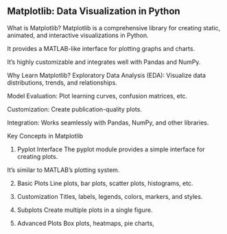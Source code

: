## Matplotlib: Data Visualization in Python
What is Matplotlib?
Matplotlib is a comprehensive library for creating static, animated, and interactive visualizations in Python.

It provides a MATLAB-like interface for plotting graphs and charts.

It’s highly customizable and integrates well with Pandas and NumPy.

Why Learn Matplotlib?
Exploratory Data Analysis (EDA): Visualize data distributions, trends, and relationships.

Model Evaluation: Plot learning curves, confusion matrices, etc.

Customization: Create publication-quality plots.

Integration: Works seamlessly with Pandas, NumPy, and other libraries.

Key Concepts in Matplotlib
1. Pyplot Interface
The pyplot module provides a simple interface for creating plots.

It’s similar to MATLAB’s plotting system.

2. Basic Plots
Line plots, bar plots, scatter plots, histograms, etc.

3. Customization
Titles, labels, legends, colors, markers, and styles.

4. Subplots
Create multiple plots in a single figure.

5. Advanced Plots
Box plots, heatmaps, pie charts, 

